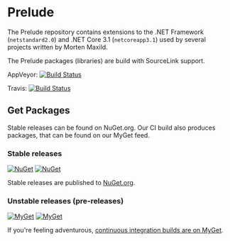 # Prelude

The Prelude repository contains extensions to the .NET Framework (`netstandard2.0`) and .NET Core 3.1 (`netcoreapp3.1`) used by several projects written by Morten Maxild.

The Prelude packages (libraries) are build with SourceLink support.

AppVeyor: [![Build Status](https://ci.appveyor.com/api/projects/status/kkcqonha77p6dj2l?svg=true)](https://ci.appveyor.com/project/maxild/prelude)

Travis: [![Build Status](https://travis-ci.org/maxild/Prelude.svg)](https://travis-ci.org/maxild/Prelude)

## Get Packages

Stable releases can be found on NuGet.org. Our CI build also produces packages, that can be found on our MyGet feed.

### Stable releases

[![NuGet](https://img.shields.io/nuget/v/Maxfire.Prelude.Core.svg?label=Maxfire.Prelude.Core)](https://www.nuget.org/packages/Maxfire.Prelude.Core/)
[![NuGet](https://img.shields.io/nuget/v/Maxfire.Prelude.ComponentModel.TypeConverter.svg?label=Maxfire.Prelude.ComponentModel.TypeConverter)](https://www.nuget.org/packages/Maxfire.Prelude.ComponentModel.TypeConverter/)

Stable releases are published to [NuGet.org](https://www.nuget.org/packages?q=Maxfire.Prelude).

### Unstable releases (pre-releases)

[![MyGet](https://img.shields.io/myget/maxfire-ci/vpre/Maxfire.Prelude.Core.svg?label=Maxfire.Prelude.Core)](https://www.myget.org/feed/maxfire-ci/package/nuget/Maxfire.Prelude.Core)
[![MyGet](https://img.shields.io/myget/maxfire-ci/vpre/Maxfire.Prelude.ComponentModel.TypeConverter.svg?label=Maxfire.Prelude.ComponentModel.TypeConverter)](https://www.myget.org/feed/maxfire-ci/package/nuget/Maxfire.Prelude.ComponentModel.TypeConverter)

If you're feeling adventurous, [continuous integration builds are on MyGet](https://www.myget.org/gallery/maxfire-ci).
